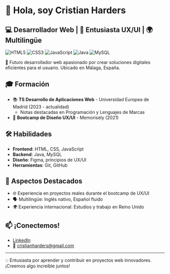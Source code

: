 # 👋 Hola, soy Cristian Harders

## 💻 Desarrollador Web | 🎨 Entusiasta UX/UI | 🌍 Multilingüe

![HTML5](https://img.shields.io/badge/-HTML5-E34F26?style=flat-square&logo=html5&logoColor=white)
![CSS3](https://img.shields.io/badge/-CSS3-1572B6?style=flat-square&logo=css3)
![JavaScript](https://img.shields.io/badge/-JavaScript-F7DF1E?style=flat-square&logo=javascript&logoColor=black)
![Java](https://img.shields.io/badge/-Java-007396?style=flat-square&logo=java)
![MySQL](https://img.shields.io/badge/-MySQL-4479A1?style=flat-square&logo=mysql&logoColor=white)

🚀 Futuro desarrollador web apasionado por crear soluciones digitales eficientes  para el usuario. Ubicado en Málaga, España.

## 🎓 Formación

- 📚 **TS Desarrollo de Aplicaciones Web** - Universidad Europea de Madrid (2023 - actualidad)
  - Notas destacadas en Programación y Lenguajes de Marcas
- 🎨 **Bootcamp de Diseño UX/UI** - Memorisely (2021)

## 🛠️ Habilidades

- **Frontend**: HTML, CSS, JavaScript
- **Backend**: Java, MySQL
- **Diseño**: Figma, principios de UX/UI
- **Herramientas**: Git, GitHub

## 🌟 Aspectos Destacados

- 🌐 Experiencia en proyectos reales durante el bootcamp de UX/UI
- 🗣️ Multilingüe: Inglés nativo, Español fluido
- 🌍 Experiencia internacional: Estudios y trabajo en Reino Unido

## 📫 ¡Conectemos!

- [LinkedIn](www.linkedin.com/in/cristianharders)
- 📧 cristianharders@gmail.com

---

💡 Entusiasta por aprender y contribuir en proyectos web innovadores. ¡Creemos algo increíble juntos!
